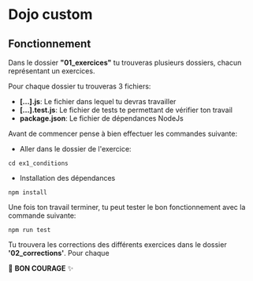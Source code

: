 # Dojo custom

## Fonctionnement
Dans le dossier **"01_exercices"** tu trouveras plusieurs dossiers, chacun représentant un exercices.

Pour chaque dossier tu trouveras 3 fichiers:
* **[...].js**: Le fichier dans lequel tu devras travailler
*  **[...].test.js**: Le fichier de tests te permettant de vérifier ton travail
* **package.json**: Le fichier de dépendances NodeJs

Avant de commencer pense à bien effectuer les commandes suivante:

* Aller dans le dossier de l'exercice:
```
cd ex1_conditions 
```
* Installation des dépendances
```
npm install
```

Une fois ton travail terminer, tu peut tester le bon fonctionnement avec la commande suivante:
```
npm run test
```

Tu trouvera les corrections des différents exercices dans le dossier **'02_corrections'**.
Pour chaque

:muscle: **BON COURAGE** :sparkles: